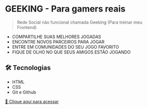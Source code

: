 # GEEKING - Para gamers reais

> Rede Social não funcional chamada Geeking (Para treinar meu Frontend)

* COMPARTILHE SUAS MELHORES JOGADAS
* ENCONTRE NOVOS PARCEIROS PARA JOGAR
* ENTRE EM COMUNIDADES DO SEU JOGO FAVORITO
* FIQUE DE OLHO NO QUE SEUS AMIGOS ESTÃO JOGANDO

## 🛠 Tecnologias

- HTML
- CSS
- Git e Github

[🔗 Clique aqui para acessar](https://scjoaoantonio.github.io/geeking/)
